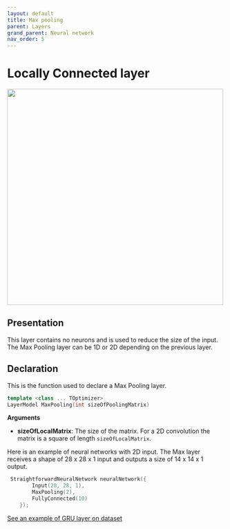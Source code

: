 ```yaml
---
layout: default
title: Max pooling
parent: Layers
grand_parent: Neural network
nav_order: 5
---
```


# Locally Connected layer
<p>
    <img src="{{site.baseurl}}/assets/images/neural_network/max_pooling.png" att="max pooling layer" height="500px" class="center"/>
</p>

## Presentation
This layer contains no neurons and is used to reduce the size of the input. The Max Pooling layer can be 1D or 2D depending on the previous layer.


## Declaration 
This is the function used to declare a Max Pooling layer.
```cpp
template <class ... TOptimizer>
LayerModel MaxPooling(int sizeOfPoolingMatrix)
```
**Arguments**
 * **sizeOfLocalMatrix**: The size of the matrix. For a 2D convolution the matrix is a square of length `sizeOfLocalMatrix`.

 Here is an example of neural networks with 2D input. The Max layer receives a shape of 28 x 28 x 1 input and outputs a size of 14 x 14 x 1 output.
```cpp
 StraightforwardNeuralNetwork neuralNetwork({
        Input(28, 28, 1),
        MaxPooling(2),
        FullyConnected(10)
    });
```
[See an example of GRU layer on dataset]({{site.baseurl}}/examples/Wine.html)